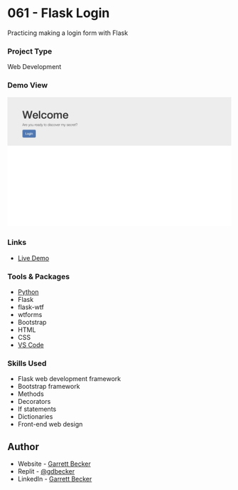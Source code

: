 # 061 - Flask Login

Practicing making a login form with Flask

### Project Type

Web Development

### Demo View

![](./061-flask-login.jpg)

### Links

- [Live Demo](https://replit.com/@gdbecker/061-Flask-Login)

### Tools & Packages

- [Python](https://www.python.org)
- Flask
- flask-wtf
- wtforms
- Bootstrap
- HTML
- CSS
- [VS Code](https://code.visualstudio.com)

### Skills Used

- Flask web development framework
- Bootstrap framework
- Methods
- Decorators
- If statements
- Dictionaries
- Front-end web design

## Author

- Website - [Garrett Becker]()
- Replit - [@gdbecker](https://replit.com/@gdbecker)
- LinkedIn - [Garrett Becker](https://www.linkedin.com/in/garrett-becker-923b4a106/)